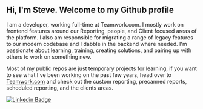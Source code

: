 <h2>Hi, I'm Steve. Welcome to my Github profile </h2>



I am a developer, working full-time at Teamwork.com. I mostly work on frontend features around our Reporting, people, and Client focused areas of the platform. I also am responsible for migrating a range of legacy features to our modern codebase and I dabble in the backend where needed. I'm passionate about learning, training, creating solutions, and pairing up with others to work on something new. 

Most of my public repos are just temporary projects for learning, if you want to see what I've been working on the past few years, head over to [Teamwork.com](https://www.teamwork.com/product/reporting/) and check out the custom reporting, precanned reports, scheduled reporting, and the clients areas. 

[![Linkedin Badge](https://img.shields.io/badge/-SteveWalsh-blue?style=flat-square&logo=Linkedin&logoColor=white&link=https://www.linkedin.com/in/steve-walsh/)](https://www.linkedin.com/in/steve-walsh/) 

